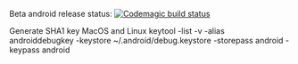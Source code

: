 Beta android release status: 
[![Codemagic build status](https://api.codemagic.io/apps/5f6910ed40212b001c9eedad/5f6910ed40212b001c9eedac/status_badge.svg)](https://codemagic.io/apps/5f6910ed40212b001c9eedad/5f6910ed40212b001c9eedac/latest_build)

Generate SHA1 key
MacOS and Linux
keytool -list -v -alias androiddebugkey -keystore ~/.android/debug.keystore -storepass android -keypass android